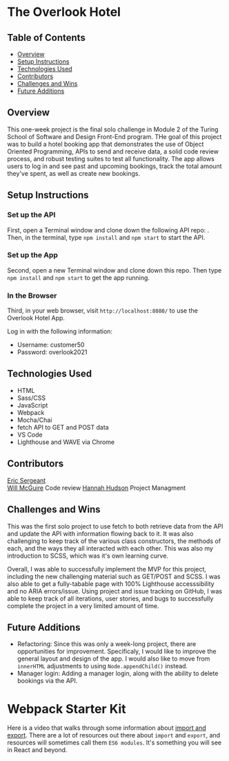 <h1> The Overlook Hotel </h1>

## Table of Contents
  - <a href="#overview">Overview</a>
  - <a href="#setup-instructions">Setup Instructions</a>
  - <a href="#technologies-used">Technologies Used</a>
  - <a href="#contributors">Contributors</a>
  - <a href="#challenges-and-wins">Challenges and Wins</a>
  - <a href="#future-additions">Future Additions</a>

## <a id="#overview">Overview</a>
This one-week project is the final solo challenge in Module 2 of the Turing School of Software and Design Front-End program. THe goal of this project was to build a hotel booking app that demonstrates the use of Object Oriented Programming, APIs to send and receive data, a solid code review process, and robust testing suites to test all functionality.  The app allows users to log in and see past and upcoming bookings, track the total amount they've spent, as well as create new bookings. 

## <a id="#setup-instructions">Setup Instructions</a>
### Set up the API
First, open a Terminal window and clone down the following API repo:   .  Then, in the terminal, type `npm install` and `npm start` to start the API.
### Set up the App
Second, open a new Terminal window and clone down this repo.  Then type `npm install` and `npm start` to get the app running.
### In the Browser
Third, in your web browser, visit `http://localhost:8080/` to use the Overlook Hotel App. 

Log in with the following information:
- Username: customer50 
- Password: overlook2021

## <a id="#technologies-used">Technologies Used</a>
- HTML
- Sass/CSS
- JavaScript
- Webpack
- Mocha/Chai
- fetch API to GET and POST data
- VS Code
- Lighthouse and WAVE via Chrome

## <a id="#contributors">Contributors</a>
[Eric Sergeant](https://github.com/EricSergeant)  
[Will McGuire](https://github.com/wmcguire18) Code review
[Hannah Hudson](https://github.com/hannahhch) Project Managment

## <a id="#challenges-and-wins">Challenges and Wins</a>
This was the first solo project to use fetch to both retrieve data from the API and update the API with information flowing back to it.  It was also challenging to keep track of the various class constructors, the methods of each, and the ways they all interacted with each other.  This was also my introduction to SCSS, which was it's own learning curve.

Overall, I was able to successfully implement the MVP for this project, including the new challenging material such as GET/POST and SCSS.  I was also able to get a fully-tabable page with 100% Lighthouse accesssibility and no ARIA errors/issue.  Using project and issue tracking on GitHub, I was able to keep track of all iterations, user stories, and bugs to successfully complete the project in a very limited amount of time.  

## <a id="#future-additions">Future Additions</a>
- Refactoring: Since this was only a week-long project, there are opportunities for improvement.  Specificaly, I would like to improve the general layout and design of the app.  I would also like to move from `innerHTML` adjustments to using `Node.appendChild()` instead.
- Manager login: Adding a manager login, along with the ability to delete bookings via the API.





# Webpack Starter Kit
Here is a video that walks through some information about [import and export](https://www.youtube.com/watch?v=_3oSWwapPKQ). There are a lot of resources out there about `import` and `export`, and resources will sometimes call them `ES6 modules`. It's something you will see in React and beyond.

